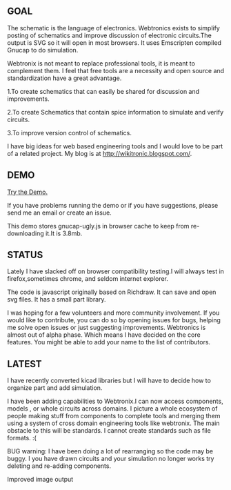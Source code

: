 GOAL
------

The schematic is the language of electronics. Webtronics exists to simplify posting of schematics and improve discussion of electronic circuits.The output is SVG so it will open in most browsers. It uses Emscripten compiled Gnucap to do simulation.

Webtronix is not meant to replace professional tools, it is meant to complement them. I feel that free tools are a necessity and open source and standardization have a great advantage.

1.To create schematics that can easily be shared for discussion and improvements.

2.To create Schematics that contain spice information to simulate and verify circuits.

3.To improve version control of schematics.

I have big ideas for web based engineering tools and I would love to be part of a related project. My blog is at http://wikitronic.blogspot.com/.
 
DEMO
------


[Try the Demo.](http://logical.github.io/webtronix/schematic.html) 


If you have problems running the demo or if you have suggestions, please send me an email or create an issue.

This demo stores gnucap-ugly.js in browser cache to keep from re-downloading it.It is 3.8mb.


STATUS 
------

Lately I have slacked off on browser compatibility testing.I will always test in firefox,sometimes chrome, and seldom internet explorer.

The code is javascript originally based on Richdraw. It can save and open svg files. It has a small part library. 

I was hoping for a few volunteers and more community involvement. If you would like to contribute, you can do so by opening issues for bugs, helping me solve open issues or just suggesting improvements. Webtronics is almost out of alpha phase. Which means I have decided on the core features. You might be able to add your name to the list of contributors.

LATEST
------
I have recently converted kicad libraries but I will have to decide how to organize part and add simulation.


I have been adding capabilities to Webtronix.I can now access components, models , or whole circuits across domains. I picture a whole ecosystem of people making stuff from components to complete tools and merging them using a system of cross domain engineering tools like webtronix.
The main obstacle to this will be standards. I cannot create standards such as file formats. :(

BUG warning:
I have been doing a lot of rearranging so the code may be buggy.
I you have drawn circuits and your simulation no longer works try deleting and re-adding components. 
 
 
Improved image output 

